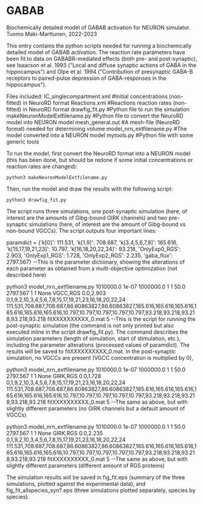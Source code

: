 # GABAB

Biochemically detailed model of GABAB activation for NEURON simulator.
Tuomo Maki-Marttunen, 2022-2023

This entry contains the python scripts needed for running a biochemically
detailed model of GABAB activation. The reaction rate parameters have been
fit to data on GABABR-mediated effects (both pre- and post-synaptic), see
Isaacson et al. 1993 ("Local and diffuse synaptic actions of GABA in the
hippocampus") and Olpe et al. 1994 ("Contribution of presynaptic GABA-B
receptors to paired-pulse depression of GABA-responses in the hippocampus").

Files included:
IC_singlecompartment.xml       #Initial concentrations (non-fitted) in NeuroRD format
Reactions.xml                  #Reactions reaction rates (non-fitted) in NeuroRD format
drawfig_fit.py                 #Python file to run the simulation
makeNeuronModelExtfilename.py  #Python file to convert the NeuroRD model into NEURON model
mesh_general.out               #A mesh-file (NeuroRD format) needed for determining volume
model_nrn_extfilename.py       #The model converted into a NEURON model
mytools.py                     #Python file with some generic tools

To run the model, first convert the NeuroRD format into a NEURON model (this
has been done, but should be redone if some initial concentrations or reaction
rates are changed):

``python3 makeNeuronModelExtfilename.py``

Then, run the model and draw the results with the following script:

``python3 drawfig_fit.py``

The script runs three simulations, one post-synaptic simulation (here,
of interest are the amounts of Gibg-bound GIRK channels) and two pre-
synaptic simulations (here, of interest are the amount of Gibg-bound
vs non-bound VGCCs). The script outputs four important lines:

paramdict = {'k[0]': 111.531, 'k[1,9]': 708.687, 'k[3,4,5,6,7,8]': 165.616, 'k[15,17,19,21,23]': 10.797, 'k[16,18,20,22,24]': 93.218, 'OnlyExp0_RGS': 2.903, 'OnlyExp1_RGS': 1.728, 'OnlyExp2_RGS': 2.235, 'gaba_flux': 2797.567}
--This is the parameter dictionary, showing the alterations of each parameter as obtained from a multi-objective optimization (not described here)

python3 model_nrn_extfilename.py 1010000.0 1e-07 1000000.0 1 1 50.0 2797.567 1 1 None VGCC,RGS 0.0,2.903 0,1,9,2,10,3,4,5,6,7,8,15,17,19,21,23,16,18,20,22,24 111.531,708.687,708.687,86.60863827,86.60863827,165.616,165.616,165.616,165.616,165.616,165.616,10.797,10.797,10.797,10.797,10.797,93.218,93.218,93.218,93.218,93.218 fitXXXXXXXXXX_0.mat 5
--This is the script for running the post-synaptic simulation (the command is not only printed
  but also executed inline in the script drawfig_fit.py). The command describes the simulation
  parameters (length of simulation, start of stimulation, etc.), including the parameter
  alterations (processed values of paramdict). The results will be saved to fitXXXXXXXXXX_0.mat.
  In the post-synaptic simulation, no VGCCs are present (VGCC concentration is multiplied by 0),

python3 model_nrn_extfilename.py 1010000.0 1e-07 1000000.0 1 1 50.0 2797.567 1 1 None GIRK,RGS 0.0,1.728 0,1,9,2,10,3,4,5,6,7,8,15,17,19,21,23,16,18,20,22,24 111.531,708.687,708.687,86.60863827,86.60863827,165.616,165.616,165.616,165.616,165.616,165.616,10.797,10.797,10.797,10.797,10.797,93.218,93.218,93.218,93.218,93.218 fitXXXXXXXXXX_0.mat 5
--The same as above, but with slightly different parameters (no GIRK channels but a default
  amount of VGCCs)

python3 model_nrn_extfilename.py 1010000.0 1e-07 1000000.0 1 1 50.0 2797.567 1 1 None GIRK,RGS 0.0,2.235 0,1,9,2,10,3,4,5,6,7,8,15,17,19,21,23,16,18,20,22,24 111.531,708.687,708.687,86.60863827,86.60863827,165.616,165.616,165.616,165.616,165.616,165.616,10.797,10.797,10.797,10.797,10.797,93.218,93.218,93.218,93.218,93.218 fitXXXXXXXXXX_0.mat 5
--The same as above, but with slightly different parameters (different amount of RGS proteins)

The simulation results will be saved in fig_fit.eps (summary of the three simulations, plotted
 against the experimental data), and fig_fit_allspecies_syn?.eps (three simulations plotted
 separately, species by species).


